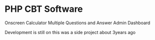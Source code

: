 # PHP CBT Software 



Onscreen Calculator
Multiple Questions and Answer
Admin Dashboard

Development is still on
this was a side project about 3years ago
